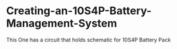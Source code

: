 # Creating-an-10S4P-Battery-Management-System
This One has a circuit that holds schematic for 10S4P Battery Pack
